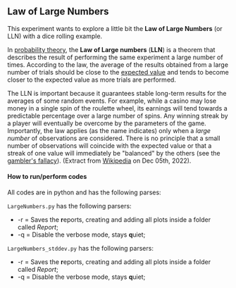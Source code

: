 Law of Large Numbers
---

This experiment wants to explore a little bit the **Law of Large Numbers** (or LLN) with a dice rolling example.

In [probability theory](https://en.wikipedia.org/wiki/Probability_theory "Probability theory"), the  **Law of Large numbers**  (**LLN**) is a theorem that describes the result of performing the same experiment a large number of times. According to the law, the average of the results obtained from a large number of trials should be close to the [expected value](https://en.wikipedia.org/wiki/Expected_value "Expected value") and tends to become closer to the expected value as more trials are performed.

The LLN is important because it guarantees stable long-term results for the averages of some random events. For example, while a casino may lose money in a single spin of the roulette wheel, its earnings will tend towards a predictable percentage over a large number of spins. Any winning streak by a player will eventually be overcome by the parameters of the game. Importantly, the law applies (as the name indicates) only when a *large number* of observations are considered. There is no principle that a small number of observations will coincide with the expected value or that a streak of one value will immediately be "balanced" by the others (see the  [gambler's fallacy](https://en.wikipedia.org/wiki/Gambler%27s_fallacy "Gambler's fallacy")). (Extract from [Wikipedia](https://en.wikipedia.org/wiki/Law_of_large_numbers) on Dec 05th, 2022).  

#### How to run/perform codes
All codes are in python and has the following parses:

`LargeNumbers.py` has the following parsers:
* -r = Saves the **r**eports, creating  and adding all plots inside a folder called *Report*;
* -q = Disable the verbose mode, stays **q**uiet;

`LargeNumbers_stddev.py` has the following parsers:
* -r = Saves the **r**eports, creating  and adding all plots inside a folder called *Report*;
* -q = Disable the verbose mode, stays **q**uiet;

